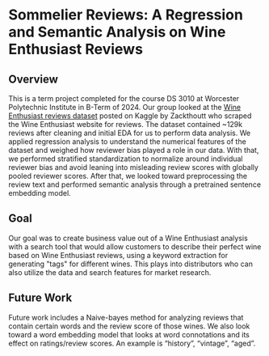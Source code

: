 # Sommelier Reviews: A Regression and Semantic Analysis on Wine Enthusiast Reviews

## Overview
This is a term project completed for the course DS 3010 at Worcester Polytechnic Institute in B-Term of 2024. Our group looked at the [Wine Enthusiast reviews dataset](https://www.kaggle.com/datasets/zynicide/wine-reviews/data) posted on Kaggle by Zackthoutt who scraped the Wine Enthusiast website for reviews. The dataset contained ~129k reviews after cleaning and initial EDA for us to perform data analysis. We applied regression analysis to understand the numerical features of the dataset and weighed how reviewer bias played a role in our data. With that, we performed stratified standardization to normalize around individual reviewer bias and avoid leaning into misleading review scores with globally pooled reviewer scores. After that, we looked toward preprocessing the review text and performed semantic analysis through a pretrained sentence embedding model.

## Goal
Our goal was to create business value out of a Wine Enthusiast analysis with a search tool that would allow customers to describe their perfect wine based on Wine Enthusiast reviews, using a keyword extraction for generating "tags" for different wines. This plays into distributors who can also utilize the data and search features for market research. 

## Future Work
Future work includes a Naive-bayes method for analyzing reviews that contain certain words and the review score of those wines.
We also look toward a word embedding model that looks at word connotations and its effect on ratings/review scores. An example is “history”, “vintage”, “aged”.
